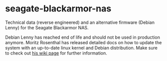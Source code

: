 # seagate-blackarmor-nas

Technical data (reverse engineered) and an alternative firmware (Debian Lenny) for the Seagate Blackarmor NAS.

Debian Lenny has reached end of life and should not be used in production anymore. Moritz Rosenthal has released detailed docs on how to update the system with an up-to-date linux kernel and Debian distribution. Make sure to check out [his wiki page](http://wiki.ccc-ffm.de/projekte:diverses:seagate_blackarmor_nas_220_debian) for further information.
